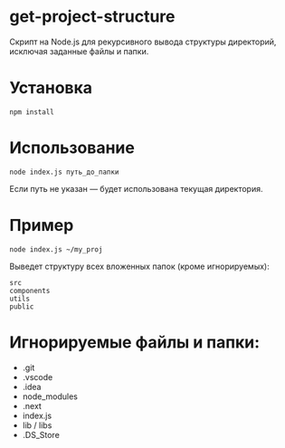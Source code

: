 # get-project-structure

Скрипт на Node.js для рекурсивного вывода структуры директорий, исключая заданные файлы и папки.

# Установка

```
npm install
```

# Использование

```
node index.js путь_до_папки
```

Если путь не указан — будет использована текущая директория.

# Пример

```
node index.js ~/my_proj
```

Выведет структуру всех вложенных папок (кроме игнорируемых):

```
src
components
utils
public
```

# Игнорируемые файлы и папки:

- .git
- .vscode
- .idea
- node_modules
- .next
- index.js
- lib / libs
- .DS_Store
